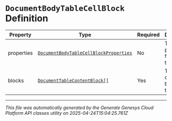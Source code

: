 # `DocumentBodyTableCellBlock` Definition

| Property | Type | Required | Description |
|----------|------|----------|-------------|
| properties | [`DocumentBodyTableCellBlockProperties`](documentbodytablecellblockproperties-definition.md) | No | The properties for the table cell. |
| blocks | [`DocumentTableContentBlock[]`](documenttablecontentblock-definition.md) | Yes | The list of content blocks for the table. |

---

*This file was automatically generated by the Generate Genesys Cloud Platform API classes utility on 2025-04-24T15:04:25.761Z*